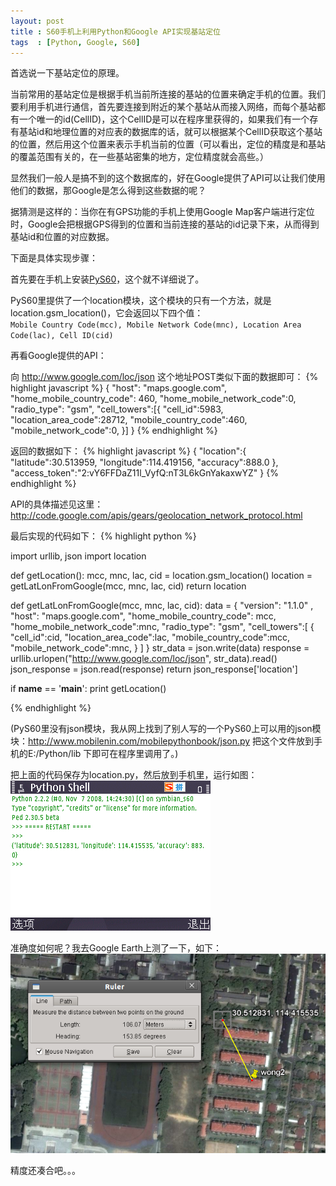 ```yaml
---
layout: post
title : S60手机上利用Python和Google API实现基站定位
tags  : [Python, Google, S60]
---
```


首选说一下基站定位的原理。

当前常用的基站定位是根据手机当前所连接的基站的位置来确定手机的位置。我们要利用手机进行通信，首先要连接到附近的某个基站从而接入网络，而每个基站都有一个唯一的id(CellID)，这个CellID是可以在程序里获得的，如果我们有一个存有基站id和地理位置的对应表的数据库的话，就可以根据某个CellID获取这个基站的位置，然后用这个位置来表示手机当前的位置（可以看出，定位的精度是和基站的覆盖范围有关的，在一些基站密集的地方，定位精度就会高些。）  

显然我们一般人是搞不到的这个数据库的，好在Google提供了API可以让我们使用他们的数据，那Google是怎么得到这些数据的呢？

据猜测是这样的：当你在有GPS功能的手机上使用Google Map客户端进行定位时，Google会把根据GPS得到的位置和当前连接的基站的id记录下来，从而得到基站id和位置的对应数据。

下面是具体实现步骤：  

首先要在手机上安装[PyS60](http://sourceforge.net/projects/pys60/files/)，这个就不详细说了。  

PyS60里提供了一个location模块，这个模块的只有一个方法，就是location.gsm\_location()，它会返回以下四个值：  
`Mobile Country Code(mcc), Mobile Network Code(mnc), Location Area Code(lac), Cell ID(cid)`

再看Google提供的API：  

向 http://www.google.com/loc/json 这个地址POST类似下面的数据即可：
{% highlight javascript %}
    {
        "host": "maps.google.com",
        "home_mobile_country_code": 460,
        "home_mobile_network_code":0,
        "radio_type": "gsm",
        "cell_towers":[{
            "cell_id":5983,
            "location_area_code":28712,
            "mobile_country_code":460,
            "mobile_network_code":0,
        }]
    }
{% endhighlight %}

  
返回的数据如下：
{% highlight javascript %}
    {
        "location":{
            "latitude":30.513959,
            "longitude":114.419156,
            "accuracy":888.0
        },
        "access_token":"2:vY6FFDaZ11l_VyfQ:nT3L6kGnYakaxwYZ"
    }
{% endhighlight %}
  
API的具体描述见这里：<http://code.google.com/apis/gears/geolocation_network_protocol.html>

最后实现的代码如下：
{% highlight python %}

import urllib, json
import location

def getLocation():
    mcc, mnc, lac, cid = location.gsm_location()
    location = getLatLonFromGoogle(mcc, mnc, lac, cid)
    return location

def  getLatLonFromGoogle(mcc, mnc, lac, cid):
    data = {
        "version": "1.1.0" ,
        "host": "maps.google.com",
        "home_mobile_country_code": mcc,
        "home_mobile_network_code":mnc,
        "radio_type": "gsm",
        "cell_towers":[
            {
                "cell_id":cid,
                "location_area_code":lac,
                "mobile_country_code":mcc,
                "mobile_network_code":mnc,
            }
        ]
    }
    str_data = json.write(data)
    response = urllib.urlopen("http://www.google.com/loc/json", str_data).read()
    json_response = json.read(response)
    return json_response['location']

if __name__ == '__main__':
    print getLocation()

{% endhighlight %}
  
(PyS60里没有json模块，我从网上找到了别人写的一个PyS60上可以用的json模块：<http://www.mobilenin.com/mobilepythonbook/json.py>
把这个文件放到手机的E:/Python/lib 下即可在程序里调用了。)  

把上面的代码保存为location.py，然后放到手机里，运行如图：  
![](/image/pys60.png "") 

准确度如何呢？我去Google Earth上测了一下，如下：  
![](/image/google_earth_locate.png "") 

精度还凑合吧。。。
